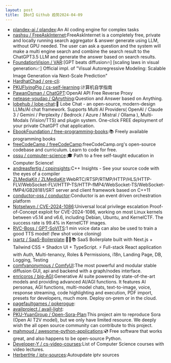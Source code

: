 ```yaml
---
layout: post
title: 【Bot】Github 趋势2024-04-09
---
```


* [plandex-ai / plandex](https://github.com/plandex-ai/plandex):An AI coding engine for complex tasks
* [nashsu / FreeAskInternet](https://github.com/nashsu/FreeAskInternet):FreeAskInternet is a completely free, private and locally running search aggregator & answer generate using LLM, without GPU needed. The user can ask a question and the system will make a multi engine search and combine the search result to the ChatGPT3.5 LLM and generate the answer based on search results.
* [FoundationVision / VAR](https://github.com/FoundationVision/VAR):[GPT beats diffusion🔥] [scaling laws in visual generation📈] Official impl. of "Visual Autoregressive Modeling: Scalable Image Generation via Next-Scale Prediction"
* [HardhatChad / ore-cli](https://github.com/HardhatChad/ore-cli):
* [PKUFlyingPig / cs-self-learning](https://github.com/PKUFlyingPig/cs-self-learning):计算机自学指南
* [PawanOsman / ChatGPT](https://github.com/PawanOsman/ChatGPT):OpenAI API Free Reverse Proxy
* [netease-youdao / QAnything](https://github.com/netease-youdao/QAnything):Question and Answer based on Anything.
* [lobehub / lobe-chat](https://github.com/lobehub/lobe-chat):🤯 Lobe Chat - an open-source, modern-design LLMs/AI chat framework. Supports Multi AI Providers( OpenAI / Claude 3 / Gemini / Perplexity / Bedrock / Azure / Mistral / Ollama ), Multi-Modals (Vision/TTS) and plugin system. One-click FREE deployment of your private ChatGPT chat application.
* [EbookFoundation / free-programming-books](https://github.com/EbookFoundation/free-programming-books):📚 Freely available programming books
* [freeCodeCamp / freeCodeCamp](https://github.com/freeCodeCamp/freeCodeCamp):freeCodeCamp.org's open-source codebase and curriculum. Learn to code for free.
* [ossu / computer-science](https://github.com/ossu/computer-science):🎓 Path to a free self-taught education in Computer Science!
* [andreasfertig / cppinsights](https://github.com/andreasfertig/cppinsights):C++ Insights - See your source code with the eyes of a compiler
* [ZLMediaKit / ZLMediaKit](https://github.com/ZLMediaKit/ZLMediaKit):WebRTC/RTSP/RTMP/HTTP/HLS/HTTP-FLV/WebSocket-FLV/HTTP-TS/HTTP-fMP4/WebSocket-TS/WebSocket-fMP4/GB28181/SRT server and client framework based on C++11
* [conductor-oss / conductor](https://github.com/conductor-oss/conductor):Conductor is an event driven orchestration platform
* [Notselwyn / CVE-2024-1086](https://github.com/Notselwyn/CVE-2024-1086):Universal local privilege escalation Proof-of-Concept exploit for CVE-2024-1086, working on most Linux kernels between v5.14 and v6.6, including Debian, Ubuntu, and KernelCTF. The success rate is 99.4% in KernelCTF images.
* [RVC-Boss / GPT-SoVITS](https://github.com/RVC-Boss/GPT-SoVITS):1 min voice data can also be used to train a good TTS model! (few shot voice cloning)
* [ixartz / SaaS-Boilerplate](https://github.com/ixartz/SaaS-Boilerplate):🚀🎉📚 SaaS Boilerplate built with Next.js + Tailwind CSS + Shadcn UI + TypeScript. ⚡️ Full-stack React application with Auth, Multi-tenancy, Roles & Permissions, i18n, Landing Page, DB, Logging, Testing
* [comfyanonymous / ComfyUI](https://github.com/comfyanonymous/ComfyUI):The most powerful and modular stable diffusion GUI, api and backend with a graph/nodes interface.
* [enricoros / big-AGI](https://github.com/enricoros/big-AGI):Generative AI suite powered by state-of-the-art models and providing advanced AI/AGI functions. It features AI personas, AGI functions, multi-model chats, text-to-image, voice, response streaming, code highlighting and execution, PDF import, presets for developers, much more. Deploy on-prem or in the cloud.
* [pagefaultgames / pokerogue](https://github.com/pagefaultgames/pokerogue):
* [availproject / avail-light](https://github.com/availproject/avail-light):
* [PKU-YuanGroup / Open-Sora-Plan](https://github.com/PKU-YuanGroup/Open-Sora-Plan):This project aim to reproduce Sora (Open AI T2V model), but we only have limited resource. We deeply wish the all open source community can contribute to this project.
* [mahmoud / awesome-python-applications](https://github.com/mahmoud/awesome-python-applications):💿 Free software that works great, and also happens to be open-source Python.
* [Developer-Y / cs-video-courses](https://github.com/Developer-Y/cs-video-courses):List of Computer Science courses with video lectures.
* [HerbertHe / iptv-sources](https://github.com/HerbertHe/iptv-sources):Autoupdate iptv sources
